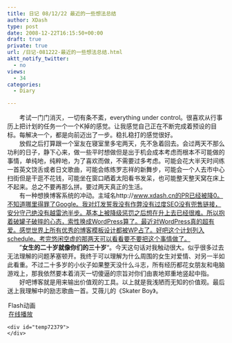 ```yaml
---
title: 日记 08/12/22 最近的一些想法总结
author: XDash
type: post
date: 2008-12-22T16:15:50+00:00
draft: true
private: true
url: /日记-081222-最近的一些想法总结.html
aktt_notify_twitter:
  - no
views:
  - 34
categories:
  - Diary

---
```

　　考试一门门消灭，一切有条不紊，everything under control。很喜欢从行事历上把计划的任务一个一个K掉的感觉。让我感觉自己正在不断完成着预设的目标。每解决一个，都是向前迈出了一步。稳扎稳打的感觉很好。  
　　放假之后打算跟一个室友在寝室里多宅两天，先不急着回去。会过两天不那么功利的日子，静下心来，做一些平时想做但是出于机会成本考虑而根本不可能做的事情，单纯地，纯粹地，为了喜欢而做，不需要过多考虑。可能会花大半天时间练一首英文饶舌或者日文歌曲，可能会练练罗志祥的新舞步，可能会一个人去市中心扫街但是干逛不花钱，可能坐在窗口晒着太阳看书发呆，也可能整天整天窝在床上不起来。总之不要再那么拼。要过两天真正的生活。  
　　有一种想换博客系统的冲动。主域名http://www.xdash.cn的PR已经被降0。不知道哪里得罪了Google。我对灯发誓我没有作弊没有过度SEO没有兜售链接，安分守己绝没有越雷池半步。基本上被降级惩罚之后想在升上去已经很难。所以抱着破罐子破摔的心态，索性换成WordPress算了。最近对WordPress真的超有爱。感觉世界上所有优秀的博客模板设计都被WP占了。好吧这个计划列入schedule。考完悠闲空虚的那两天可以看看要不要把这个事情做了。  
　　&#8221;**女生的二十岁就像你们的三十岁**&#8220;。今天这句话对我触动很大。似乎很多过去无法理解的问题茅塞顿开。我终于可以理解为什么周围的女生对爱情、对另一半如此看重。不过二十多岁的小伙子如果整天没什么斗志，所有经历都花女朋友和电脑游戏上，那我依然要本着消灭一切傻逼的宗旨对你们由衷地郑重地竖起中指。  
　　好吧博客就是用来输出价值观的工具。以上就是我浅陋而无知的价值观。最后送上我理解中的励志歌曲一首。艾薇儿的《Skater Boy》。

<div class="UBBPanel">
  <div class="UBBTitle">
    <img decoding="async" src="images/flash.gif" alt="" style="margin:0px 2px -3px 0px" border="0" />Flash动画
  </div>
  
  <div class="UBBContent">
    <a id="temp72379_href" href="javascript:MediaShow('swf','temp72379','http://www.8box.cn/feed/000000_s_5679_/mini.swf','400','300')"><img decoding="async" name="temp72379_img" src="images/mm_snd.gif" style="margin:0px 3px -2px 0px" border="0" alt="" /><span id="temp72379_text">在线播放</span></a></p> 
    
    <div id="temp72379">
    </div>
  </div>
</div>